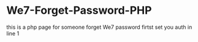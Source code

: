 # We7-Forget-Password-PHP
this is a php page for someone forget We7 password
firtst set you auth in line 1
